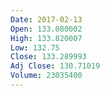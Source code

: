 ```yaml
---
Date: 2017-02-13
Open: 133.080002
High: 133.820007
Low: 132.75
Close: 133.289993
Adj Close: 130.71019
Volume: 23035400
---
```

